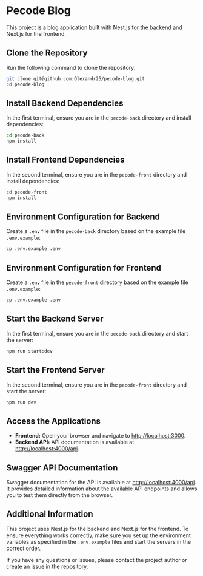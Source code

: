 # Pecode Blog

This project is a blog application built with Nest.js for the backend and Next.js for the frontend.

## Clone the Repository

Run the following command to clone the repository:

```sh
git clone git@github.com:Olexandr25/pecode-blog.git
cd pecode-blog
```

## Install Backend Dependencies

In the first terminal, ensure you are in the `pecode-back` directory and install dependencies:

```sh
cd pecode-back
npm install
```

## Install Frontend Dependencies

In the second terminal, ensure you are in the `pecode-front` directory and install dependencies:

```sh
cd pecode-front
npm install
```

## Environment Configuration for Backend

Create a `.env` file in the `pecode-back` directory based on the example file `.env.example`:

```sh
cp .env.example .env
```

## Environment Configuration for Frontend

Create a `.env` file in the `pecode-front` directory based on the example file `.env.example`:

```sh
cp .env.example .env
```

## Start the Backend Server

In the first terminal, ensure you are in the `pecode-back` directory and start the server:

```sh
npm run start:dev
```

## Start the Frontend Server

In the second terminal, ensure you are in the `pecode-front` directory and start the server:

```sh
npm run dev
```

## Access the Applications

- **Frontend:** Open your browser and navigate to [http://localhost:3000](http://localhost:3000).
- **Backend API:** API documentation is available at [http://localhost:4000/api](http://localhost:4000/api).

## Swagger API Documentation

Swagger documentation for the API is available at [http://localhost:4000/api](http://localhost:4000/api). It provides detailed information about the available API endpoints and allows you to test them directly from the browser.

## Additional Information

This project uses Nest.js for the backend and Next.js for the frontend. To ensure everything works correctly, make sure you set up the environment variables as specified in the `.env.example` files and start the servers in the correct order.

If you have any questions or issues, please contact the project author or create an issue in the repository.
